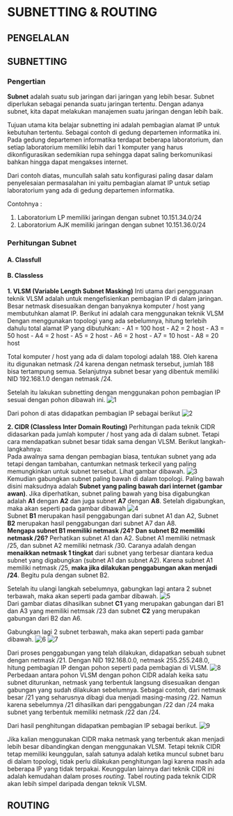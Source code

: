 # SUBNETTING & ROUTING

## PENGELALAN

## SUBNETTING
### Pengertian

<b>Subnet</b> adalah suatu sub jaringan dari jaringan yang lebih besar. Subnet diperlukan sebagai penanda suatu jaringan tertentu. Dengan adanya subnet, kita dapat melakukan manajemen suatu jaringan dengan lebih baik.

Tujuan utama kita belajar subnetting ini adalah pembagian alamat IP untuk kebutuhan tertentu. Sebagai contoh di gedung departemen informatika ini. Pada gedung departemen informatika terdapat beberapa laboratorium, dan setiap laboratorium memiliki lebih dari 1 komputer yang harus dikonfigurasikan sedemikian rupa sehingga dapat saling berkomunikasi bahkan hingga dapat mengakses internet.

Dari contoh diatas, muncullah salah satu konfigurasi paling dasar dalam penyelesaian permasalahan ini yaitu pembagian alamat IP untuk setiap laboratorium yang ada di gedung departemen informatika.

Contohnya :
1. Laboratorium LP memiliki jaringan dengan subnet 10.151.34.0/24
2. Laboratorium AJK memiliki jaringan dengan subnet 10.151.36.0/24

### Perhitungan Subnet
#### A. Classfull
#### B. Classless
<b>1. VLSM (Variable Length Subnet Masking)</b>
Inti utama dari penggunaan teknik VLSM adalah untuk mengefisienkan pembagian IP di dalam jaringan. Besar netmask disesuaikan dengan banyaknya komputer / host yang membutuhkan alamat IP. Berikut ini adalah cara menggunakan teknik VLSM<br>
Dengan menggunakan topologi yang ada sebelumnya, hitung terlebih dahulu total alamat IP yang dibutuhkan:
    - A1 = 100 host
    - A2 = 2 host
    - A3 = 50 host
    - A4 = 2 host
    - A5 = 2 host
    - A6 = 2 host
    - A7 = 10 host
    - A8 = 20 host

Total komputer / host yang ada di dalam topologi adalah 188. Oleh karena itu digunakan netmask /24 karena dengan netmask tersebut, jumlah 188 bisa tertampung semua. Selanjutnya subnet besar yang dibentuk memiliki NID 192.168.1.0 dengan netmask /24.

Setelah itu lakukan subnetting dengan menggunakan pohon pembagian IP sesuai dengan pohon dibawah ini.
![1](/assets/PohonVLSM.png)

Dari pohon di atas didapatkan pembagian IP sebagai berikut
![2](/assets/TabelVLSM.png)

<b>2. CIDR (Classless Inter Domain Routing)</b>
Perhitungan pada teknik CIDR didasarkan pada jumlah komputer / host yang ada di dalam subnet. Tetapi cara mendapatkan subnet besar tidak sama dengan VLSM. Berikut langkah-langkahnya:<br>
Pada awalnya sama dengan pembagian biasa, tentukan subnet yang ada tetapi dengan tambahan, cantumkan netmask terkecil yang paling memungkinkan untuk subnet tersebut. Lihat gambar dibawah.
![3](/assets/CIDR1.png)
<br>Kemudian gabungkan subnet paling bawah di dalam topologi. Paling bawah disini maksudnya adalah <b>Subnet yang paling bawah dari internet (gambar awan)</b>. Jika diperhatikan, subnet paling bawah yang bisa digabungkan adalah <b>A1</b> dengan <b>A2</b> dan juga subnet <b>A7</b> dengan <b>A8</b>. Setelah digabungkan, maka akan seperti pada gambar dibawah
![4](/assets/CIDR2.png)
<br>Subnet <b>B1</b> merupakan hasil penggabungan dari subnet A1 dan A2, Subnet <b>B2</b> merupakan hasil penggabungan dari subnet A7 dan A8.<br>
<b>Mengapa subnet B1 memiliki netmask /24? Dan subnet B2 memiliki netmask /26?</b>
Perhatikan subnet A1 dan A2. Subnet A1 memiliki netmask /25, dan subnet A2 memiliki netmask /30. Caranya adalah dengan <b>menaikkan netmask 1 tingkat</b> dari subnet yang terbesar diantara kedua subnet yang digabungkan (subnet A1 dan subnet A2). Karena subnet A1 memiliki netmask /25, <b>maka jika dilakukan penggabungan akan menjadi /24</b>. Begitu pula dengan subnet B2.

Setelah itu ulangi langkah sebelumnya, gabungkan lagi antara 2 subnet terbawah, maka akan seperti pada gambar dibawah.
![5](/assets/CIDR3.png)
<br>Dari gambar diatas dihasilkan subnet <b>C1</b> yang merupakan gabungan dari B1 dan A3 yang memiliki netmsak /23 dan subnet <b>C2</b> yang merupakan gabungan dari B2 dan A6. 

Gabungkan lagi 2 subnet terbawah, maka akan seperti pada gambar dibawah.
![6](/assets/CIDR4.png)
![7](/assets/CIDR5.png)

Dari proses penggabungan yang telah dilakukan, didapatkan sebuah subnet dengan netmask /21. Dengan NID 192.168.0.0, netmask 255.255.248.0, hitung pembagian IP dengan pohon seperti pada pembagian di VLSM.
![8](/assets/CIDR6.png)
<br>Perbedaan antara pohon VLSM dengan pohon CIDR adalah keika satu subnet diturunkan, netmask yang terbentuk langsung disesuaikan dengan gabungan yang sudah dilakukan sebelumnya. Sebagai contoh, dari netmask besar /21 yang seharusnya dibagi dua menjadi masing-masing /22. Namun karena sebelumnya /21 dihasilkan dari penggabungan /22 dan /24 maka subnet yang terbentuk memiliki netmask /22 dan /24.

Dari hasil penghitungan didapatkan pembagian IP sebagai berikut.
![9](/assets/CIDR7.png)

Jika kalian menggunakan CIDR maka netmask yang terbentuk akan menjadi lebih besar dibandingkan dengan menggunakan VLSM. Tetapi teknik CIDR tetap memiliki keunggulan, salah satunya adalah ketika muncul subnet baru di dalam topologi, tidak perlu dilakukan penghitungan lagi karena masih ada beberapa IP yang tidak terpakai. Keunggulan lainnya dari teknik CIDR ini adalah kemudahan dalam proses <i>routing</i>. Tabel routing pada teknik CIDR akan lebih simpel daripada dengan teknik VLSM. 
## ROUTING